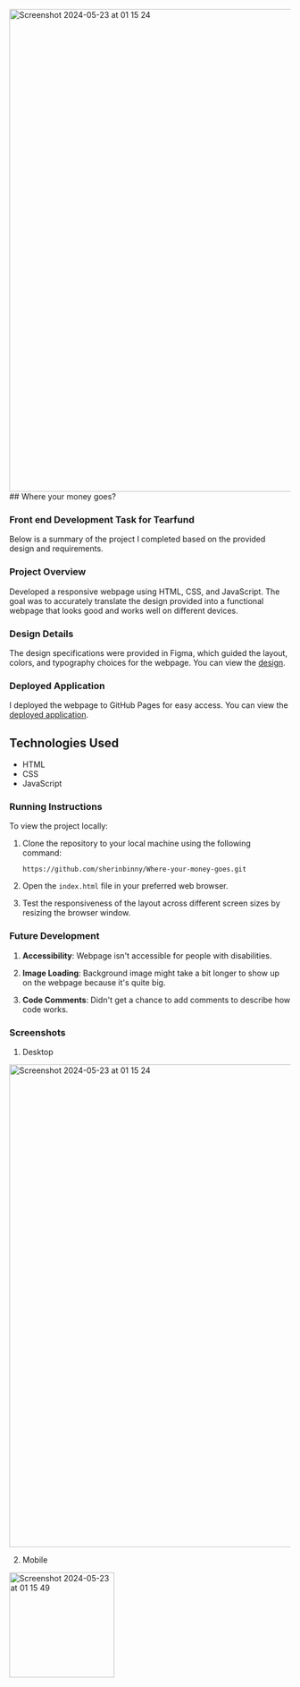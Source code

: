 <img width="863" alt="Screenshot 2024-05-23 at 01 15 24" src="https://github.com/sherinbinny/Where-your-money-goes/assets/101629905/87b56600-8c93-4a0a-99f5-b67f1d10256f">## Where your money goes?

### Front end Development Task for Tearfund

Below is a summary of the project I completed based on the provided design and requirements.

### Project Overview

Developed a responsive webpage using HTML, CSS, and JavaScript. The goal was to accurately translate the design provided into a functional webpage that looks good and works well on different devices.

### Design Details

The design specifications were provided in Figma, which guided the layout, colors, and typography choices for the webpage. You can view the [design](https://www.figma.com/file/orTSB2MU7ZSiIXcSol9hgI/Front-end-task---Where-your-money-goes).

### Deployed Application

I deployed the webpage to GitHub Pages for easy access. You can view the [deployed application](https://sherinbinny.github.io/Where-your-money-goes).

## Technologies Used

- HTML
- CSS
- JavaScript

### Running Instructions

To view the project locally:

1. Clone the repository to your local machine using the following command:
   ```
   https://github.com/sherinbinny/Where-your-money-goes.git
   ```

2. Open the `index.html` file in your preferred web browser.

3. Test the responsiveness of the layout across different screen sizes by resizing the browser window.

### Future Development

1. **Accessibility**: Webpage isn't accessible for people with disabilities.

2. **Image Loading**: Background image might take a bit longer to show up on the webpage because it's quite big.

3. **Code Comments**: Didn't get a chance to add comments to describe how code works.

### Screenshots


1. Desktop

<img width="863" alt="Screenshot 2024-05-23 at 01 15 24" src="https://github.com/sherinbinny/Where-your-money-goes/assets/101629905/ecaa0010-81a4-4a54-a092-f6118baa5f19">


2. Mobile

<img width="188" alt="Screenshot 2024-05-23 at 01 15 49" src="https://github.com/sherinbinny/Where-your-money-goes/assets/101629905/f2f79d84-4171-464f-a406-202ae52b11bf">


